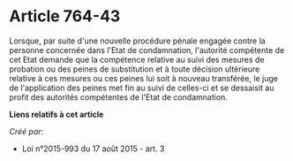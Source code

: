 # Article 764-43

Lorsque, par suite d'une nouvelle procédure pénale engagée contre la personne concernée dans l'Etat de condamnation,
l'autorité compétente de cet Etat demande que la compétence relative au suivi des mesures de probation ou des peines de
substitution et à toute décision ultérieure relative à ces mesures ou ces peines lui soit à nouveau transférée, le juge de
l'application des peines met fin au suivi de celles-ci et se dessaisit au profit des autorités compétentes de l'Etat de
condamnation.

**Liens relatifs à cet article**

_Créé par_:

  - Loi n°2015-993 du 17 août 2015 - art. 3
